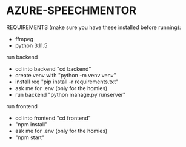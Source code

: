 # AZURE-SPEECHMENTOR

REQUIREMENTS (make sure you have these installed before running):
- ffmpeg
- python 3.11.5

run backend
- cd into backend "cd backend"
- create venv with "python -m venv venv"
- install req "pip install -r requirements.txt"
- ask me for .env (only for the homies)
- run backend "python manage.py runserver"

run frontend
- cd into frontend "cd frontend"
- "npm install"
- ask me for .env (only for the homies)
- "npm start"
